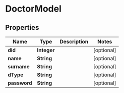 

# DoctorModel

## Properties

Name | Type | Description | Notes
------------ | ------------- | ------------- | -------------
**did** | **Integer** |  |  [optional]
**name** | **String** |  |  [optional]
**surname** | **String** |  |  [optional]
**dType** | **String** |  |  [optional]
**password** | **String** |  |  [optional]



